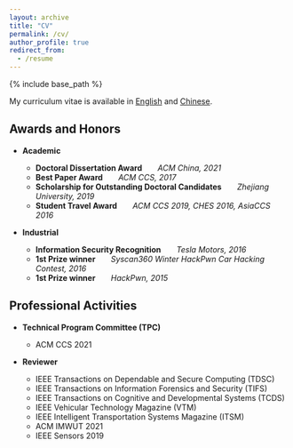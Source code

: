```yaml
---
layout: archive
title: "CV"
permalink: /cv/
author_profile: true
redirect_from:
  - /resume
---
```


{% include base_path %}

My curriculum vitae is available in [English](/files/CV/CV_ChenYan_2022_0512.pdf) and [Chinese]().

## Awards and Honors

- **Academic**
  - **Doctoral Dissertation Award**&emsp;&emsp;*ACM China, 2021*
  - **Best Paper Award**&emsp;&emsp;*ACM CCS, 2017*
  - **Scholarship for Outstanding Doctoral Candidates**&emsp;&emsp;*Zhejiang University, 2019*
  - **Student Travel Award**&emsp;&emsp;*ACM CCS 2019, CHES 2016, AsiaCCS 2016*

- **Industrial**
  - **Information Security Recognition**&emsp;&emsp;*Tesla Motors, 2016*
  - **1st Prize winner**&emsp;&emsp;*Syscan360 Winter HackPwn Car Hacking Contest, 2016*
  - **1st Prize winner**&emsp;&emsp;*HackPwn, 2015*



## Professional Activities

- **Technical Program Committee (TPC)**
  - ACM CCS 2021

- **Reviewer**
  - IEEE Transactions on Dependable and Secure Computing (TDSC)
  - IEEE Transactions on Information Forensics and Security (TIFS)
  - IEEE Transactions on Cognitive and Developmental Systems (TCDS)
  - IEEE Vehicular Technology Magazine (VTM)
  - IEEE Intelligent Transportation Systems Magazine (ITSM)
  - ACM IMWUT 2021
  - IEEE Sensors 2019


